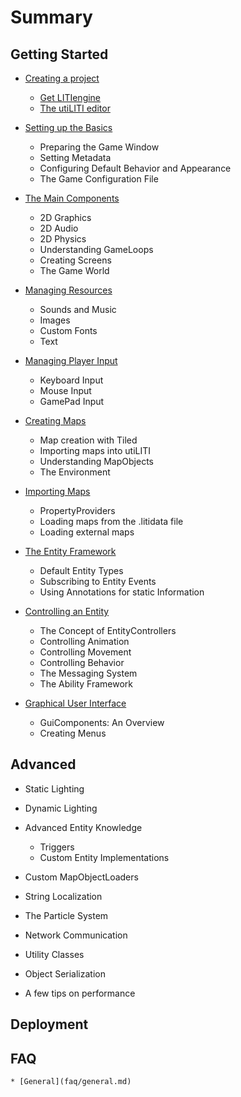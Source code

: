 # Summary

## Getting Started

* [Creating a project](creating-a-project/README.md)
    * [Get LITIengine](creating-a-project/get-litiengine.md)
    * [The utiLITI editor](creating-a-project/utiliti-editor.md)

* [Setting up the Basics](basic-setup/README.md)
    * Preparing the Game Window
    * Setting Metadata
    * Configuring Default Behavior and Appearance
    * The Game Configuration File

* [The Main Components](game-api/README.md)
    * 2D Graphics 
    * 2D Audio
    * 2D Physics
    * Understanding GameLoops
    * Creating Screens
    * The Game World

* [Managing Resources](managing-resources/README.md)
    * Sounds and Music
    * Images
    * Custom Fonts
    * Text

* [Managing Player Input](managing-input/README.md)
    * Keyboard Input
    * Mouse Input
    * GamePad Input

* [Creating Maps](map-creation/README.md)
    * Map creation with Tiled
    * Importing maps into utiLITI
    * Understanding MapObjects
    * The Environment

* [Importing Maps](importing-maps/README.md)
    * PropertyProviders
    * Loading maps from the .litidata file
    * Loading external maps

* [The Entity Framework](entity-framework/README.md)
    * Default Entity Types
    * Subscribing to Entity Events
    * Using Annotations for static Information

* [Controlling an Entity](controlling-entities/README.md)
    * The Concept of EntityControllers
    * Controlling Animation
    * Controlling Movement
    * Controlling Behavior
    * The Messaging System
    * The Ability Framework

* [Graphical User Interface](graphical-user-interface/README.md)
    * GuiComponents: An Overview
    * Creating Menus

## Advanced

* Static Lighting
* Dynamic Lighting
* Advanced Entity Knowledge
    * Triggers
    * Custom Entity Implementations

* Custom MapObjectLoaders
* String Localization
* The Particle System 
* Network Communication
* Utility Classes
* Object Serialization
* A few tips on performance

## Deployment

## FAQ
    * [General](faq/general.md)
